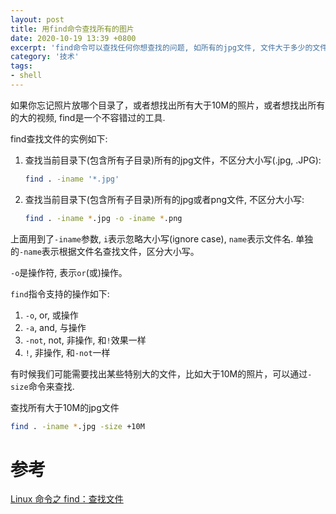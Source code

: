 ```yaml
---
layout: post
title: 用find命令查找所有的图片
date: 2020-10-19 13:39 +0800
excerpt: 'find命令可以查找任何你想查找的问题, 如所有的jpg文件, 文件大于多少的文件, 还可以针对查找的结果执行'
category: '技术'
tags:
- shell
---
```


如果你忘记照片放哪个目录了，或者想找出所有大于10M的照片，或者想找出所有的大的视频, find是一个不容错过的工具.

find查找文件的实例如下:

1. 查找当前目录下(包含所有子目录)所有的jpg文件，不区分大小写(.jpg, .JPG): 
   ~~~sh
   find . -iname '*.jpg'
   ~~~
1. 查找当前目录下(包含所有子目录)所有的jpg或者png文件, 不区分大小写:
   ~~~sh
   find . -iname *.jpg -o -iname *.png
   ~~~

上面用到了`-iname`参数, `i`表示忽略大小写(ignore case), `name`表示文件名. 单独的`-name`表示根据文件名查找文件，区分大小写。

`-o`是操作符, 表示`or`(或)操作。

`find`指令支持的操作如下:
1. `-o`, or, 或操作
1. `-a`, and, 与操作
1. `-not`, not, 非操作, 和`!`效果一样
1. `!`, 非操作, 和`-not`一样


有时候我们可能需要找出某些特别大的文件，比如大于10M的照片，可以通过`-size`命令来查找.

查找所有大于10M的jpg文件

~~~sh
find . -iname *.jpg -size +10M
~~~


# 参考
[Linux 命令之 find：查找文件](https://blog.csdn.net/qq_35246620/article/details/79104520)